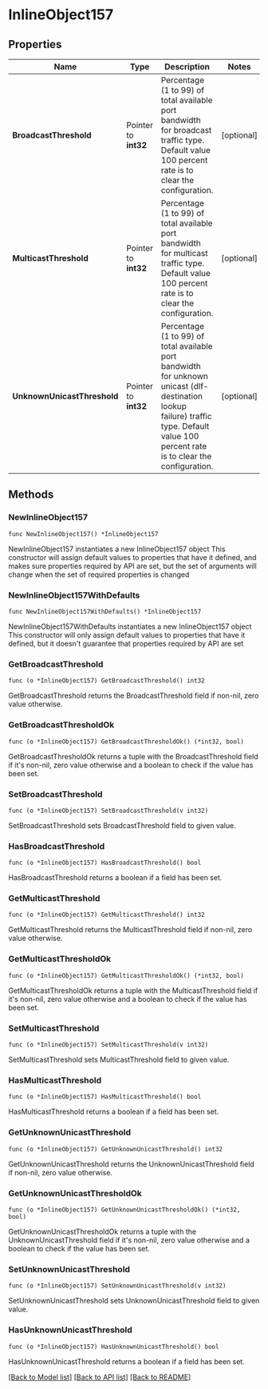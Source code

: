 # InlineObject157

## Properties

Name | Type | Description | Notes
------------ | ------------- | ------------- | -------------
**BroadcastThreshold** | Pointer to **int32** | Percentage (1 to 99) of total available port bandwidth for broadcast traffic type. Default value 100 percent rate is to clear the configuration. | [optional] 
**MulticastThreshold** | Pointer to **int32** | Percentage (1 to 99) of total available port bandwidth for multicast traffic type. Default value 100 percent rate is to clear the configuration. | [optional] 
**UnknownUnicastThreshold** | Pointer to **int32** | Percentage (1 to 99) of total available port bandwidth for unknown unicast (dlf-destination lookup failure) traffic type. Default value 100 percent rate is to clear the configuration. | [optional] 

## Methods

### NewInlineObject157

`func NewInlineObject157() *InlineObject157`

NewInlineObject157 instantiates a new InlineObject157 object
This constructor will assign default values to properties that have it defined,
and makes sure properties required by API are set, but the set of arguments
will change when the set of required properties is changed

### NewInlineObject157WithDefaults

`func NewInlineObject157WithDefaults() *InlineObject157`

NewInlineObject157WithDefaults instantiates a new InlineObject157 object
This constructor will only assign default values to properties that have it defined,
but it doesn't guarantee that properties required by API are set

### GetBroadcastThreshold

`func (o *InlineObject157) GetBroadcastThreshold() int32`

GetBroadcastThreshold returns the BroadcastThreshold field if non-nil, zero value otherwise.

### GetBroadcastThresholdOk

`func (o *InlineObject157) GetBroadcastThresholdOk() (*int32, bool)`

GetBroadcastThresholdOk returns a tuple with the BroadcastThreshold field if it's non-nil, zero value otherwise
and a boolean to check if the value has been set.

### SetBroadcastThreshold

`func (o *InlineObject157) SetBroadcastThreshold(v int32)`

SetBroadcastThreshold sets BroadcastThreshold field to given value.

### HasBroadcastThreshold

`func (o *InlineObject157) HasBroadcastThreshold() bool`

HasBroadcastThreshold returns a boolean if a field has been set.

### GetMulticastThreshold

`func (o *InlineObject157) GetMulticastThreshold() int32`

GetMulticastThreshold returns the MulticastThreshold field if non-nil, zero value otherwise.

### GetMulticastThresholdOk

`func (o *InlineObject157) GetMulticastThresholdOk() (*int32, bool)`

GetMulticastThresholdOk returns a tuple with the MulticastThreshold field if it's non-nil, zero value otherwise
and a boolean to check if the value has been set.

### SetMulticastThreshold

`func (o *InlineObject157) SetMulticastThreshold(v int32)`

SetMulticastThreshold sets MulticastThreshold field to given value.

### HasMulticastThreshold

`func (o *InlineObject157) HasMulticastThreshold() bool`

HasMulticastThreshold returns a boolean if a field has been set.

### GetUnknownUnicastThreshold

`func (o *InlineObject157) GetUnknownUnicastThreshold() int32`

GetUnknownUnicastThreshold returns the UnknownUnicastThreshold field if non-nil, zero value otherwise.

### GetUnknownUnicastThresholdOk

`func (o *InlineObject157) GetUnknownUnicastThresholdOk() (*int32, bool)`

GetUnknownUnicastThresholdOk returns a tuple with the UnknownUnicastThreshold field if it's non-nil, zero value otherwise
and a boolean to check if the value has been set.

### SetUnknownUnicastThreshold

`func (o *InlineObject157) SetUnknownUnicastThreshold(v int32)`

SetUnknownUnicastThreshold sets UnknownUnicastThreshold field to given value.

### HasUnknownUnicastThreshold

`func (o *InlineObject157) HasUnknownUnicastThreshold() bool`

HasUnknownUnicastThreshold returns a boolean if a field has been set.


[[Back to Model list]](../README.md#documentation-for-models) [[Back to API list]](../README.md#documentation-for-api-endpoints) [[Back to README]](../README.md)


